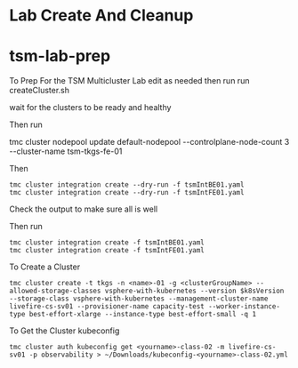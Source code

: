 # Lab Create And Cleanup

# tsm-lab-prep
To Prep For the TSM Multicluster Lab edit as needed then run run createCluster.sh

wait for the clusters to be ready and healthy

Then run 

tmc cluster nodepool update default-nodepool  --controlplane-node-count 3 --cluster-name tsm-tkgs-fe-01


Then


```
tmc cluster integration create --dry-run -f tsmIntBE01.yaml
tmc cluster integration create --dry-run -f tsmIntFE01.yaml
```

Check the output to make sure all is well

Then run

```
tmc cluster integration create -f tsmIntBE01.yaml
tmc cluster integration create -f tsmIntFE01.yaml
```



To Create a Cluster

```
tmc cluster create -t tkgs -n <name>-01 -g <clusterGroupName> --allowed-storage-classes vsphere-with-kubernetes --version $k8sVersion --storage-class vsphere-with-kubernetes --management-cluster-name livefire-cs-sv01 --provisioner-name capacity-test --worker-instance-type best-effort-xlarge --instance-type best-effort-small -q 1
```

To Get the Cluster kubeconfig

```
tmc cluster auth kubeconfig get <yourname>-class-02 -m livefire-cs-sv01 -p observability > ~/Downloads/kubeconfig-<yourname>-class-02.yml

```